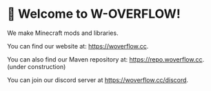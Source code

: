 # 👋 Welcome to W-OVERFLOW!

We make Minecraft mods and libraries. 

You can find our website at: <https://woverflow.cc>.

You can also find our Maven repository at: <https://repo.woverflow.cc>. (under construction)

You can join our discord server at <https://woverflow.cc/discord>.

